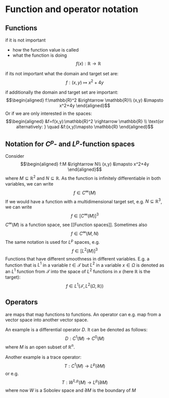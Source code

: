 # Function and operator notation

## Functions
if it is not important
- how the function value is called
- what the function is doing
$$f(x): \mathbb{R}\rightarrow \mathbb{R}$$

if its not important what the domain and target set are:
$$f:(x,y) \mapsto x^2+4y$$

if additionally the domain and target set are important:
$$\begin{aligned}
f:\mathbb{R}^2 &\rightarrow \mathbb{R}\\
(x,y) &\mapsto x^2+4y
\end{aligned}$$
Or if we are only interested in the spaces:
$$\begin{aligned}
&f=f(x,y):\mathbb{R}^2 \rightarrow \mathbb{R} \\
\text{or alternatively: } \quad &f:(x,y)\mapsto \mathbb{R}
\end{aligned}$$


## Notation for $C^p$- and $L^p$-function spaces
Consider
$$\begin{aligned}
f:M &\rightarrow N\\
(x,y) &\mapsto x^2+4y
\end{aligned}$$
where $M\subseteq \mathbb{R}^2$ and $N\subseteq \mathbb{R}$. As the function is infinitely differentiable in both variables, we can write
$$f\in C^\infty(M)$$
If we would have a function with a multidimensional target set, e.g. $N\subseteq \mathbb{R}^3$, we can write
$$f\in [C^\infty(M)]^3$$
$C^\infty(M)$ is a function space, see [[Function spaces]]. Sometimes also
$$f\in C^\infty(M,N)$$
The same notation is used for $L^p$ spaces, e.g.
$$f\in [L^2(M)]^3$$
Functions that have different smoothness in different variables. E.g. a function that is $L^1$ in a variable $t\in\mathcal{T}$ but $L^2$ in a variable $x\in\Omega$ is denoted as an $L^1$ function from $\mathcal{T}$ into the space of $L^2$ functions in $x$ (here $\mathbb{R}$ is the target):
$$f\in L^1(\mathcal{T}, L^2(\Omega,\mathbb{R}))$$


## Operators
are maps that map functions to functions. An operator can e.g. map from a vector space into another vector space.

An example is a differential operator $D$. It can be denoted as follows:
$$D:C^1(M) \rightarrow C^0(M)$$
where $M$ is an open subset of $\mathbb{R}^n$.

Another example is a trace operator:
$$T:C^1(M)\rightarrow L^p(\partial M)$$
or e.g.
$$T:W^{1,p}(M)\rightarrow L^p(\partial M)$$
where now $W$ is a Sobolev space and $\partial M$ is the boundary of $M$

